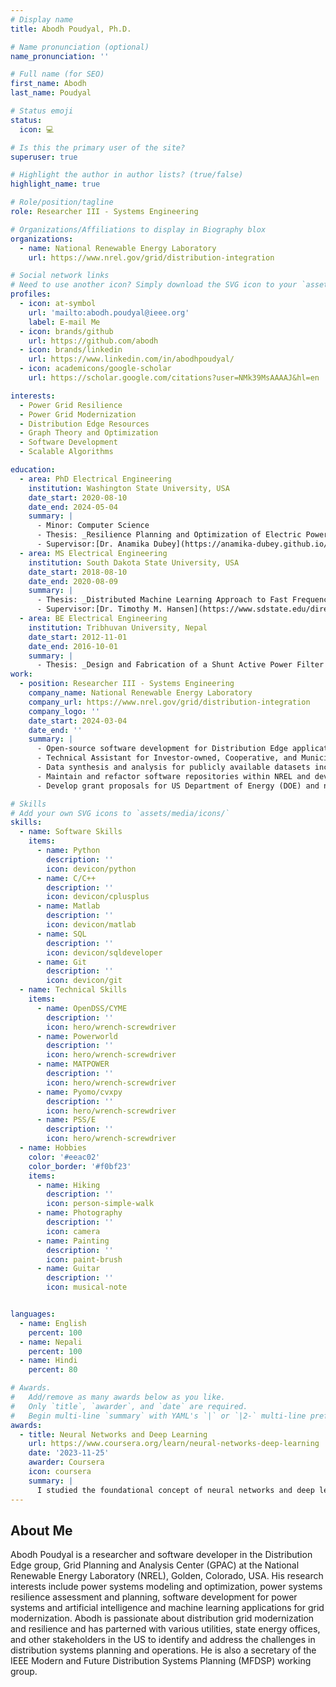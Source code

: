```yaml
---
# Display name
title: Abodh Poudyal, Ph.D.

# Name pronunciation (optional)
name_pronunciation: ''

# Full name (for SEO)
first_name: Abodh
last_name: Poudyal

# Status emoji
status:
  icon: 💻

# Is this the primary user of the site?
superuser: true

# Highlight the author in author lists? (true/false)
highlight_name: true

# Role/position/tagline
role: Researcher III - Systems Engineering

# Organizations/Affiliations to display in Biography blox
organizations:
  - name: National Renewable Energy Laboratory
    url: https://www.nrel.gov/grid/distribution-integration

# Social network links
# Need to use another icon? Simply download the SVG icon to your `assets/media/icons/` folder.
profiles:
  - icon: at-symbol
    url: 'mailto:abodh.poudyal@ieee.org'
    label: E-mail Me
  - icon: brands/github
    url: https://github.com/abodh
  - icon: brands/linkedin
    url: https://www.linkedin.com/in/abodhpoudyal/
  - icon: academicons/google-scholar
    url: https://scholar.google.com/citations?user=NMk39MsAAAAJ&hl=en

interests:
  - Power Grid Resilience
  - Power Grid Modernization
  - Distribution Edge Resources
  - Graph Theory and Optimization
  - Software Development
  - Scalable Algorithms

education:
  - area: PhD Electrical Engineering
    institution: Washington State University, USA
    date_start: 2020-08-10
    date_end: 2024-05-04
    summary: |
      - Minor: Computer Science
      - Thesis: _Resilience Planning and Optimization of Electric Power Systems against Extreme Weather Events._ 
      - Supervisor:[Dr. Anamika Dubey](https://anamika-dubey.github.io/).
  - area: MS Electrical Engineering
    institution: South Dakota State University, USA
    date_start: 2018-08-10
    date_end: 2020-08-09
    summary: |
      - Thesis: _Distributed Machine Learning Approach to Fast Frequency Response-based Inertia Estimation in Low Inertia Grids._ 
      - Supervisor:[Dr. Timothy M. Hansen](https://www.sdstate.edu/directory/tim-hansen).
  - area: BE Electrical Engineering
    institution: Tribhuvan University, Nepal
    date_start: 2012-11-01
    date_end: 2016-10-01
    summary: |
      - Thesis: _Design and Fabrication of a Shunt Active Power Filter for a 3-Phase 4-Wire System Using PQ Theory._ 
work:
  - position: Researcher III - Systems Engineering
    company_name: National Renewable Energy Laboratory
    company_url: https://www.nrel.gov/grid/distribution-integration
    company_logo: ''
    date_start: 2024-03-04
    date_end: ''
    summary: |
      - Open-source software development for Distribution Edge applications
      - Technical Assistant for Investor-owned, Cooperative, and Municipal utilities to modernize distribution systems planning practices
      - Data synthesis and analysis for publicly available datasets including EIA Form 861, FERC Form 1, National Weather Service database, EAGLE-I outage datasets, etc.
      - Maintain and refactor software repositories within NREL and develop tutorials and extensive documentation for internal and external users
      - Develop grant proposals for US Department of Energy (DOE) and non-DOE funding announcements and opportunities. 

# Skills
# Add your own SVG icons to `assets/media/icons/`
skills:
  - name: Software Skills
    items:
      - name: Python
        description: ''
        icon: devicon/python
      - name: C/C++
        description: ''
        icon: devicon/cplusplus
      - name: Matlab
        description: ''
        icon: devicon/matlab
      - name: SQL
        description: ''
        icon: devicon/sqldeveloper
      - name: Git
        description: ''
        icon: devicon/git
  - name: Technical Skills
    items:
      - name: OpenDSS/CYME
        description: ''
        icon: hero/wrench-screwdriver
      - name: Powerworld
        description: ''
        icon: hero/wrench-screwdriver
      - name: MATPOWER
        description: ''
        icon: hero/wrench-screwdriver
      - name: Pyomo/cvxpy
        description: ''
        icon: hero/wrench-screwdriver
      - name: PSS/E
        description: ''
        icon: hero/wrench-screwdriver
  - name: Hobbies
    color: '#eeac02'
    color_border: '#f0bf23'
    items:
      - name: Hiking
        description: ''
        icon: person-simple-walk
      - name: Photography
        description: ''
        icon: camera
      - name: Painting
        description: ''
        icon: paint-brush
      - name: Guitar
        description: ''
        icon: musical-note


languages:
  - name: English
    percent: 100
  - name: Nepali
    percent: 100
  - name: Hindi
    percent: 80

# Awards.
#   Add/remove as many awards below as you like.
#   Only `title`, `awarder`, and `date` are required.
#   Begin multi-line `summary` with YAML's `|` or `|2-` multi-line prefix and indent 2 spaces below.
awards:
  - title: Neural Networks and Deep Learning
    url: https://www.coursera.org/learn/neural-networks-deep-learning
    date: '2023-11-25'
    awarder: Coursera
    icon: coursera
    summary: |
      I studied the foundational concept of neural networks and deep learning. By the end, I was familiar with the significant technological trends driving the rise of deep learning; build, train, and apply fully connected deep neural networks; implement efficient (vectorized) neural networks; identify key parameters in a neural network’s architecture; and apply deep learning to your own applications.
---
```


## About Me

Abodh Poudyal is a researcher and software developer in the Distribution Edge group, Grid Planning and Analysis Center (GPAC) at the National Renewable Energy Laboratory (NREL), Golden, Colorado, USA. His research interests include power systems modeling and optimization, power systems resilience assessment and planning, software development for power systems and artificial intelligence and machine learning applications for grid modernization. Abodh is passionate about distribution grid modernization and resilience and has parterned with various utilities, state energy offices, and other stakeholders in the US to identify and address the challenges in distribution systems planning and operations. He is also a secretary of the IEEE Modern and Future Distribution Systems Planning (MFDSP) working group.
